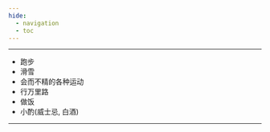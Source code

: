 ```yaml
---
hide:
  - navigation
  - toc
---
```


<!-- # 兴趣爱好 -->

---

- 跑步
- 滑雪
- 会而不精的各种运动
- 行万里路
- 做饭
- 小酌(威士忌, 白酒)

---

<!-- [ Back to Home](./index.md){ .md-button } -->
